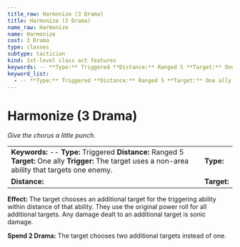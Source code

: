 ```yaml
---
title_raw: Harmonize (3 Drama)
title: Harmonize (3 Drama)
name_raw: Harmonize
name: Harmonize
cost: 3 Drama
type: classes
subtype: tactician
kind: 1st-level class act features
keywords: -- **Type:** Triggered **Distance:** Ranged 5 **Target:** One ally **Trigger:** The target uses a non-area ability that targets one enemy.
keyword_list:
  - -- **Type:** Triggered **Distance:** Ranged 5 **Target:** One ally **Trigger:** The target uses a non-area ability that targets one enemy.
---
```


# Harmonize (3 Drama)

*Give the chorus a little punch.*

|                                                                                                                                                          |             |
| :------------------------------------------------------------------------------------------------------------------------------------------------------- | :---------- |
| **Keywords:** -- **Type:** Triggered **Distance:** Ranged 5 **Target:** One ally **Trigger:** The target uses a non-area ability that targets one enemy. | **Type:**   |
| **Distance:**                                                                                                                                            | **Target:** |

**Effect:** The target chooses an additional target for the triggering ability within distance of that ability. They use the original power roll for all additional targets. Any damage dealt to an additional target is sonic damage.

**Spend 2 Drama:** The target chooses two additional targets instead of one.
